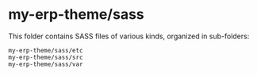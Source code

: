 # my-erp-theme/sass

This folder contains SASS files of various kinds, organized in sub-folders:

    my-erp-theme/sass/etc
    my-erp-theme/sass/src
    my-erp-theme/sass/var
